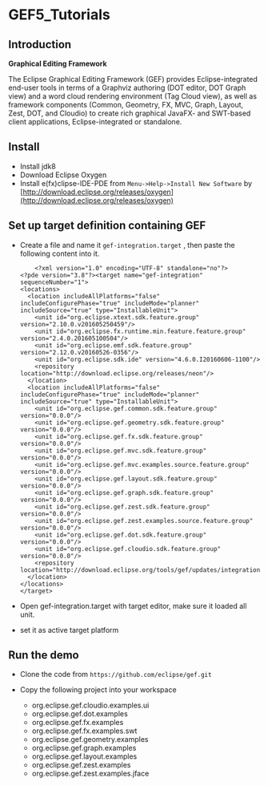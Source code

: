 # GEF5_Tutorials

## Introduction

**Graphical Editing Framework**

The Eclipse Graphical Editing Framework (GEF) provides Eclipse-integrated end-user tools in terms of a Graphviz authoring (DOT editor, DOT Graph view) and a word cloud rendering environment (Tag Cloud view), as well as framework components (Common, Geometry, FX, MVC, Graph, Layout, Zest, DOT, and Cloudio) to create rich graphical JavaFX- and SWT-based client applications, Eclipse-integrated or standalone.


## Install

- Install jdk8
- Download Eclipse Oxygen
- Install e(fx)clipse-IDE-PDE from `Menu->Help->Install New Software` by [http://download.eclipse.org/releases/oxygen](http://download.eclipse.org/releases/oxygen)

## Set up target definition containing GEF

- Create a file and name it `gef-integration.target` , then paste the following content into it.

	~~~
		<?xml version="1.0" encoding="UTF-8" standalone="no"?>
	<?pde version="3.8"?><target name="gef-integration" sequenceNumber="1">
	<locations>
	  <location includeAllPlatforms="false" includeConfigurePhase="true" includeMode="planner" includeSource="true" type="InstallableUnit">
	    <unit id="org.eclipse.xtext.sdk.feature.group" version="2.10.0.v201605250459"/>
	    <unit id="org.eclipse.fx.runtime.min.feature.feature.group" version="2.4.0.201605100504"/>
	    <unit id="org.eclipse.emf.sdk.feature.group" version="2.12.0.v20160526-0356"/>
	    <unit id="org.eclipse.sdk.ide" version="4.6.0.I20160606-1100"/>
	    <repository location="http://download.eclipse.org/releases/neon"/>
	  </location>
	  <location includeAllPlatforms="false" includeConfigurePhase="true" includeMode="planner" includeSource="true" type="InstallableUnit">
	    <unit id="org.eclipse.gef.common.sdk.feature.group" version="0.0.0"/>
	    <unit id="org.eclipse.gef.geometry.sdk.feature.group" version="0.0.0"/>
	    <unit id="org.eclipse.gef.fx.sdk.feature.group" version="0.0.0"/>
	    <unit id="org.eclipse.gef.mvc.sdk.feature.group" version="0.0.0"/>
	    <unit id="org.eclipse.gef.mvc.examples.source.feature.group" version="0.0.0"/>
	    <unit id="org.eclipse.gef.layout.sdk.feature.group" version="0.0.0"/>
	    <unit id="org.eclipse.gef.graph.sdk.feature.group" version="0.0.0"/>
	    <unit id="org.eclipse.gef.zest.sdk.feature.group" version="0.0.0"/>
	    <unit id="org.eclipse.gef.zest.examples.source.feature.group" version="0.0.0"/>
	    <unit id="org.eclipse.gef.dot.sdk.feature.group" version="0.0.0"/>
	    <unit id="org.eclipse.gef.cloudio.sdk.feature.group" version="0.0.0"/>
	    <repository location="http://download.eclipse.org/tools/gef/updates/integration"/>
	  </location>
	</locations>
	</target>
	~~~
	
- Open gef-integration.target with target editor, make sure it loaded all unit.

- set it as active target platform

## Run the demo 

- Clone the code from `https://github.com/eclipse/gef.git`

- Copy the following project into your workspace

	- org.eclipse.gef.cloudio.examples.ui
	- org.eclipse.gef.dot.examples
	- org.eclipse.gef.fx.examples
	- org.eclipse.gef.fx.examples.swt
	- org.eclipse.gef.geometry.examples
	- org.eclipse.gef.graph.examples
	- org.eclipse.gef.layout.examples
	- org.eclipse.gef.zest.examples
	- org.eclipse.gef.zest.examples.jface 


